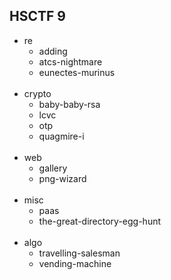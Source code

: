## HSCTF 9
- re
    + adding
    + atcs-nightmare
    + eunectes-murinus
    <br/>
- crypto
    + baby-baby-rsa
    + lcvc
    + otp
    + quagmire-i
    <br/>
- web
    + gallery
    + png-wizard
    <br/>
- misc
    + paas
    + the-great-directory-egg-hunt
    <br/>
- algo
    + travelling-salesman
    + vending-machine
